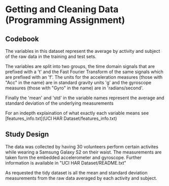 # Getting and Cleaning Data (Programming Assignment)

## Codebook

The variables in this dataset represent the average by activity and subject of the raw data in the training and test sets. 

The variables are split into two groups, the time domain signals that are prefixed with a 't' and the Fast Fourier Transform of the same signals which are prefixed with an 'f'. The units for the acceleration measures (those with "Acc" in the name) are in standard gravity units 'g' and the gyroscope measures (those with "Gyro" in the name) are in 'radians/second'.

Finally the 'mean' and 'std' in the variable names represent the average and standard deviation of the underlying measurements

For an indepth explaination of what exactly each variable means see [features_info.txt](UCI HAR Dataset/features_info.txt)

## Study Design

The data was collected by having 30 volunteers perform certain activites while wearing a Samsung Galaxy S2 on their waist. The measurements are taken form the embedded accelerometer and gyroscope. Further information is available in "UCI HAR Dataset/README.txt"

As requested the tidy dataset is all the mean and standard deviation measurements from the raw data averaged by each activity and subject. 

